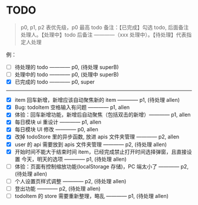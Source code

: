 # TODO

> p0, p1, p2 表优先级，p0 最高
> todo 备注：【已完成】勾选 todo, 后面备注处理人。【处理中】todo 后备注 ————（xxx 处理中）。【待处理】代表指定人处理

例：

- [ ] 待处理的 todo ———— p0, (待处理 superB)
- [ ] 处理中的 todo ———— p0, (处理中 superB)
- [x] 已完成的 todo ———— p0, super

---

- [x] item 回车新增，新增应该自动聚焦新的 item ———— p1, (待处理 allen)
- [x] Bug: todoItem 空格输入有问题 ———— p1, allen
- [x] 体验：回车新增功能，新增后自动聚焦（包括双击的新增）———— p1, allen
- [x] 每日模块 ui 重设计 ———— p1, allen
- [x] 每日模块 UI 修改 ———— p0, allen
- [x] 改掉 todoStore 里的异步函数, 放进 apis 文件夹管理 ———— p2, allen
- [x] user 的 api 需要放到 apis 文件夹管理 ———— p2, (待处理 allen)
- [x] 开始时间不能大于结束时间 item，已经完成禁止打开时间选择弹窗，且直接设置 今天，明天的选项 ———— p1, (待处理 allen)
- [ ] 体验：页面有控制缩放功能(localStorage 存储)，PC 端太小了 ———— p2, (待处理 allen)
- [ ] 个人设置页样式调整 ———— p2, (待处理 allen)
- [ ] 登出功能 ———— p2, (待处理 allen)
- [ ] todoItem 的 store 需要重新整理，略乱 ———— p1, (待处理 allen)
